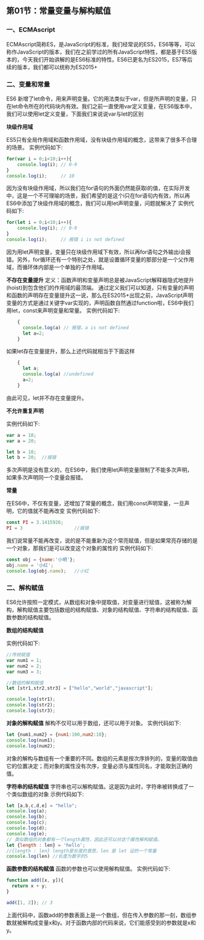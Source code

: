 ## 第01节：常量变量与解构赋值

### 一、ECMAscript

ECMAscript简称ES，是JavaScript的标准，我们经常说的ES5，ES6等等，可以称作JavaScript的版本，我们在之前学过的所有JavaScript特性，都是基于ES5版本的，今天我们开始讲解的是ES6标准的特性。ES6已更名为ES2015，ES7等后续的版本，我们都可以统称为ES2015+

### 二、变量和常量

ES6 新增了let命令，用来声明变量。它的用法类似于var，但是所声明的变量，只在let命令所在的代码块内有效。我们之前一直使用var定义变量，在ES6版本中，我们可以使用let定义变量，下面我们来说说var与let的区别

**块级作用域**

ES5只有全局作用域和函数作用域，没有块级作用域的概念，这带来了很多不合理的场景。
实例代码如下:


``` js
for(var i = 0;i<10;i++){
    console.log(i); // 0-9
}
console.log(i);     // 10
```

因为没有块级作用域，所以我们在for语句的外面仍然能获取i的值，在实际开发中，这是一个不可理喻的场景，我们希望的是这个i只在for语句内有效，所以再ES6中添加了块级作用域的概念，我们可以用let声明变量，问题就解决了
实例代码如下:

``` js
for(let i = 0;i<10;i++){
    console.log(i); // 0-9
}
console.log(i);     // 报错 i is not defined
```

因为用let声明变量，变量只在块级作用域下有效，所以再for语句之外输出i会报错。另外，for循环还有一个特别之处，就是设置循环变量的那部分是一个父作用域，而循环体内部是一个单独的子作用域。

**不存在变量提升**
定义：函数声明和变量声明总是被JavaScript解释器隐式地提升(hoist)到包含他们的作用域的最顶端。
通过定义我们可以知道，只有变量的声明和函数的声明存在变量提升这一说，那么在ES2015+出现之前，JavaScript声明变量的方式是通过关键字var实现的，声明函数自然通过function啦，ES6中我们用let，const来声明变量和常量。
实例代码如下:

```js
    {
      console.log(a) // 报错，a is not defined
      let a=2;
    }
```
如果let存在变量提升，那么上述代码就相当于下面这样
```js
    {
      let a;
      console.log(a) //undefined
      a=2;
    }
```
由此可见，let并不存在变量提升。

**不允许重复声明**

实例代码如下:
``` js
var a = 10;
var a = 20;

let b = 10;
let b = 20;  //报错
```

多次声明是没有意义的，在ES6中，我们使用let声明变量限制了不能多次声明，如果多次声明同一个变量会报错。

**常量**

在ES6中，不仅有变量，还增加了常量的概念，我们用const声明常量，一旦声明，它的值就不能再改变
实例代码如下:

``` js
const PI = 3.1415926;
PI = 3                   //报错
```

我们说常量不能再改变，说的是不能重新为这个常亮赋值，但是如果常亮存储的是一个对象，那我们是可以改变这个对象的属性的
实例代码如下:

``` js
const obj = {name:'小明'};
obj.name = '小红';
console.log(obj.name);   //小红
```


### 二、解构赋值

ES6允许按照一定模式，从数组和对象中提取值，对变量进行赋值，这被称为解构，解构赋值主要包括数组的结构赋值、对象的结构赋值、字符串的结构赋值、函数参数的结构赋值。

**数组的结构赋值**

实例代码如下:

``` js
//传统赋值
var num1 = 1;
var num2 = 2;
var num3 = 3;

//数组的解构赋值
let [str1,str2,str3] = ["hello","world","javascript"];

console.log(str1);
console.log(str2);
console.log(str3);
```

**对象的解构赋值**
解构不仅可以用于数组，还可以用于对象。
实例代码如下:
``` js
let {num1,num2} = {num1:100,num2:10};
console.log(num1);
console.log(num2);
```

对象的解构与数组有一个重要的不同。数组的元素是按次序排列的，变量的取值由它的位置决定；而对象的属性没有次序，变量必须与属性同名，才能取到正确的值。

**字符串的结构赋值**
字符串也可以解构赋值。这是因为此时，字符串被转换成了一个类似数组的对象
示例代码如下:
``` js
let [a,b,c,d,e] = "hello";
console.log(a);
console.log(b);
console.log(c);
console.log(d);
console.log(e);
// 类似数组的对象都有一个length属性，因此还可以对这个属性解构赋值。
let {length : len} = 'hello'; 
//{length : len} length是长度的意思，len 是 let 证的一个常量
console.log(len) //长度为数字的5
```


**函数参数的结构赋值**
函数的参数也可以使用解构赋值。
实例代码如下:

``` js
function add([x, y]){
  return x + y;
}

add([1, 2]); // 3

```
上面代码中，函数add的参数表面上是一个数组，但在传入参数的那一刻，数组参数就被解构成变量x和y。对于函数内部的代码来说，它们能感受到的参数就是x和y。






